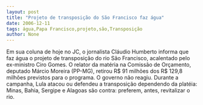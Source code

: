 ```yaml
---
layout: post
title: "Projeto de transposição do São Francisco faz água"
date: 2006-12-11
tags: água,Papa Francisco,projeto,são,Transposição
author: None
---
```

Em sua coluna de hoje no JC, o jornalista Cláudio Humberto informa que faz água o projeto de transposição do rio São Francisco, acalentado pelo ex-ministro Ciro Gomes. 
O relator da matéria na Comissão de Orçamento, deputado Márcio Moreira (PP-MG), retirou R$ 91 milhões dos R$ 129,8 milhões previstos para o programa. 
O governo não reagiu. Durante a campanha, Lula atacou ou defendeu a transposição dependendo da platéia: Minas, Bahia, Sergipe e Alagoas são contra: preferem, antes, revitalizar o rio.  
